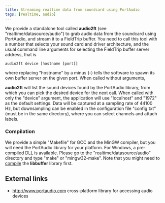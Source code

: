 ```yaml
---
title: Streaming realtime data from soundcard using PortAudio
tags: [realtime, audio]
---
```


We provide a standalone tool called **audio2ft** (see "realtime/datasource/audio") to grab audio data from the soundcard using PortAudio, and stream it to a FieldTrip buffer.
You need to call this tool with a number that selects your sound card and driver architecture, and the usual command line arguments for selecting the FieldTrip
buffer server address, that is

    audio2ft device [hostname [port]]

where replacing "hostname" by a minus (-) tells the software to spawn its own buffer server on the given port. When called without arguments,

**audio2ft** will list the sound devices found by the PortAudio library, from which you can pick the desired device for the next call.
When called with only the "device" argument, the application will use "localhost" and "1972" as the default settings. Data will be captured at a sampling rate of 44100 Hz, but downsampling can be enabled in the configuration file "config.txt" (must be in the same directory), where you can select channels and attach labels.

### Compilation

We provide a simple "Makefile" for GCC and the MinGW compiler, but you will need the PortAudio library for your platform. For Windows, a pre-compiled DLL
is available. Please go to the "realtime/datasource/audio" directory and type "make" or "mingw32-make".
Note that you might need to [compile](/development/realtime/buffer) the **libbuffer** library first.

## External links

- http://www.portaudio.com cross-platform library for accessing audio devices
